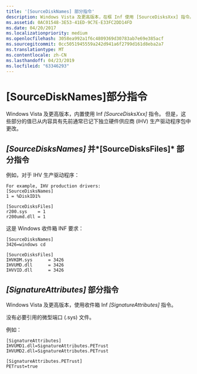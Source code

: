 ```yaml
---
title: '[SourceDiskNames] 部分指令'
description: Windows Vista 及更高版本，在框 Inf 使用 [SourceDisksXxx] 指令。
ms.assetid: 0AC01548-3E53-41ED-9C7E-E33FC2DD14FD
ms.date: 04/20/2017
ms.localizationpriority: medium
ms.openlocfilehash: 3058ea992a1f6c4809369d30783ab7e69e385acf
ms.sourcegitcommit: 0cc5051945559a242d941a6f2799d161d8eba2a7
ms.translationtype: MT
ms.contentlocale: zh-CN
ms.lasthandoff: 04/23/2019
ms.locfileid: "63346293"
---
```

# <a name="sourcedisknames-section-directives"></a>\[SourceDiskNames\]部分指令


Windows Vista 及更高版本，内置使用 Inf *\[SourceDisksXxx\]* 指令。 但是，这些部分的值已从内容具有先前通常已记下独立硬件供应商 (IHV) 生产驱动程序包中更改。

## <a name="span-idsourcedisksnamesandsourcedisksfilessectiondirectivesspanspan-idsourcedisksnamesandsourcedisksfilessectiondirectivesspanspan-idsourcedisksnamesandsourcedisksfilessectiondirectivesspansourcedisksnames-and-sourcedisksfiles-section-directives"></a><span id="_SourceDisksNames__and__SourceDisksFiles__section_directives"></span><span id="_sourcedisksnames__and__sourcedisksfiles__section_directives"></span><span id="_SOURCEDISKSNAMES__AND__SOURCEDISKSFILES__SECTION_DIRECTIVES"></span>*\[SourceDisksNames\]* 并*\[SourceDisksFiles\]* 部分指令


例如，对于 IHV 生产驱动程序：

``` syntax
For example, IHV production drivers:
[SourceDisksNames]
1 = %DiskID1%

[SourceDisksFiles]
r200.sys    = 1
r200umd.dll = 1
```

这是 Windows 收件箱 INF 要求：

``` syntax
[SourceDisksNames]
3426=windows cd

[SourceDisksFiles]
IHVKDM.sys      = 3426
IHVUMD.dll      = 3426
IHVVID.dll      = 3426
```

## <a name="span-idsignatureattributessectiondirectivesspanspan-idsignatureattributessectiondirectivesspanspan-idsignatureattributessectiondirectivesspansignatureattributes-section-directives"></a><span id="_SignatureAttributes__section_directives"></span><span id="_signatureattributes__section_directives"></span><span id="_SIGNATUREATTRIBUTES__SECTION_DIRECTIVES"></span>*\[SignatureAttributes\]* 部分指令


Windows Vista 及更高版本，使用收件箱 Inf *\[SignatureAttributes\]* 指令。

没有必要引用的微型端口 (.sys) 文件。

例如：

``` syntax
[SignatureAttributes]
IHVUMD1.dll=SignatureAttributes.PETrust
IHVUMD2.dll=SignatureAttributes.PETrust

[SignatureAttributes.PETrust]
PETrust=true
```

 

 





